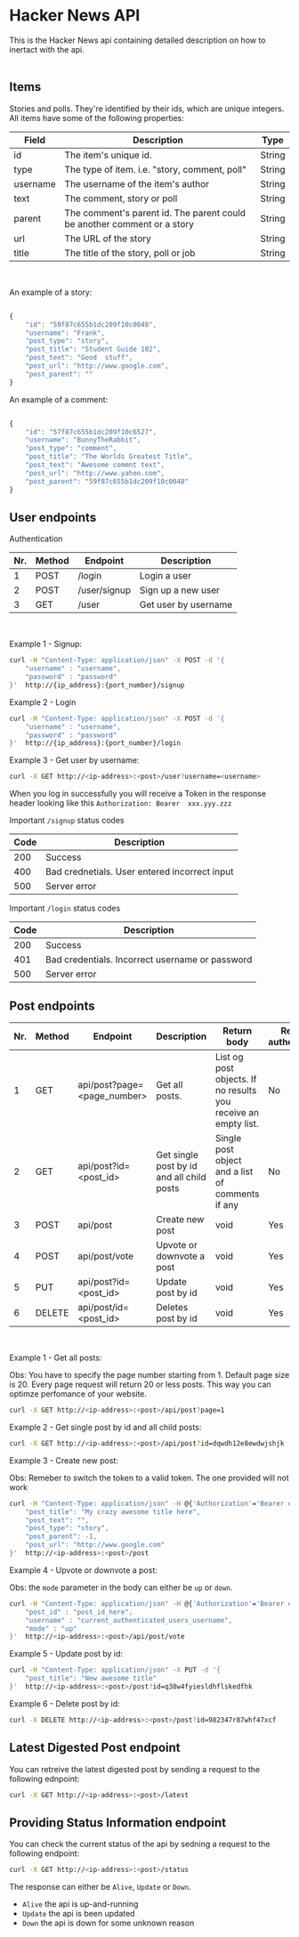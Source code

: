 # Hacker News API

This is the Hacker News api containing detailed description on how to inertact with the api.
</br>
</br>  

## Items

Stories and polls. They're identified by their ids, which are unique integers. All items have some of the following properties:

| Field | Description | Type |
| --- | --- | --- |
| id | The item's unique id. | String |
| type | The type of item. i.e. "story, comment, poll" | String |
| username | The username of the item's author | String |
| text | The comment, story or poll | String |
| parent | The comment's parent id. The parent could be  another comment or a story | String |
| url | The URL of the story | String |
| title | The title of the story, poll or job | String |
</br>  

An example of a story:

```javascript

{
    "id": "59f87c655b1dc209f10c0048",
    "username": "Frank",
    "post_type": "story",
    "post_title": "Student Guide 102",
    "post_text": "Good  stuff",
    "post_url": "http://www.google.com",
    "post_parent": ""
}

```

An example of a comment:

```javascript

{
    "id": "57f87c655b1dc209f10c6527",
    "username": "BunnyTheRabbit",
    "post_type": "comment",
    "post_title": "The Worlds Greatest Title",
    "post_text": "Awesome commnt text",
    "post_url": "http://www.yahoo.com",
    "post_parent": "59f87c655b1dc209f10c0048"
}

```  

## User endpoints

Authentication

| Nr. | Method | Endpoint | Description |
| --- | --- | --- | --- |
| 1 | POST | /login | Login a user |
| 2 | POST | /user/signup | Sign up a new user |
| 3 | GET | /user | Get user by username |
</br>

Example 1 - Signup:

```sh
curl -H "Content-Type: application/json" -X POST -d '{
    "username" : "username",
    "password" : "password"
}'  http://{ip_address}:{port_number}/signup
```

Example 2 - Login

```sh
curl -H "Content-Type: application/json" -X POST -d '{
    "username" : "username",
    "password" : "password"
}'  http://{ip_address}:{port_number}/login
```

Example 3 - Get user by username:

```sh
curl -X GET http://<ip-address>:<post>/user?username=<username>
```

When you log in successfully you will receive a Token in the response header looking like this `Authorization: Bearer  xxx.yyy.zzz`

Important `/signup` status codes

| Code | Description |
| --- | --- |
| 200 | Success |
| 400 | Bad crednetials. User entered incorrect input |
| 500 | Server error |

Important `/login` status codes

| Code | Description |
| --- | --- |
| 200 | Success |
| 401 | Bad credentials. Incorrect username or password |
| 500 | Server error |

## Post endpoints

| Nr. | Method | Endpoint | Description | Return body | Requires authentication |
| --- | --- | --- | --- | --- | --- |
| 1 | GET | api/post?page=<page_number> | Get all posts. | List og post objects. If no results you receive an empty list. | No |
| 2 | GET | api/post?id=<post_id> | Get single post by id and all child posts | Single post object and a list of comments if any | No |
| 3 | POST | api/post | Create new post | void | Yes |
| 4 | POST | api/post/vote | Upvote or downvote a post | void | Yes |
| 5 | PUT | api/post?id=<post_id> | Update post by id | void | Yes |
| 6 | DELETE | api/post/id=<post_id> | Deletes post by id | void | Yes |
</br>

Example 1 - Get all posts:

Obs: You have to specify the page number starting from 1. Default page size is 20. Every page request will return 20 or less posts. This way you can optimze perfomance of your website.

```sh
curl -X GET http://<ip-address>:<post>/api/post?page=1
```

Example 2 - Get single post by id and all child posts:

```sh
curl -X GET http://<ip-address>:<post>/api/post?id=dqwdh12e8ewdwjshjk
```

Example 3 - Create new post:

Obs: Remeber to switch the token to a valid token. The one provided will not work

```sh
curl -H "Content-Type: application/json" -H @{'Authorization'='Bearer eyJhbGciOiJIUzUxMiJ9.eyJzdWIiOiJ1c2VybmFtZSIsImV4cCI6MTUxMDM0MjU0NiwidXNlcm5hbWUiOiJ1c2VybmFtZSJ9.wpBvdhT8-wsp4GfuTIrROCHjK6Vp1ySXJZpNFLT9xcvSQcAPDNLHXkHdc-RPaZC7fwPOlvdFkgrRz1DbEa03sj'} -X POST -d '{
	"post_title": "My crazy awesome title here", 
	"post_text": "", 
	"post_type": "story", 
	"post_parent": -1,
	"post_url": "http://www.google.com"
}'  http://<ip-address>:<post>/post
```

Example 4 - Upvote or downvote a post:

Obs: the `mode` parameter in the body can either be `up` or `down`.

```sh
curl -H "Content-Type: application/json" -H @{'Authorization'='Bearer eyJhbGciOiJIUzUxMiJ9.eyJzdWIiOiJ1c2VybmFtZSIsImV4cCI6MTUxMDM0MjU0NiwidXNlcm5hbWUiOiJ1c2VybmFtZSJ9.wpBvdhT8-wsp4GfuTIrROCHjK6Vp1ySXJZpNFLT9xcvSQcAPDNLHXkHdc-RPaZC7fwPOlvdFkgrRz1DbEa03sj'} -X POST -d '{
	"post_id" : "post_id_here",
	"username" : "current_authenticated_users_username",
	"mode" : "up"
}'  http://<ip-address>:<post>/api/post/vote
```

Example 5 - Update post by id:

```sh
curl -H "Content-Type: application/json" -X PUT -d '{
    "post_title": "New awesome title"
}'  http://<ip-address>:<post>/post?id=q38w4fyiesldhflskedfhk
```

Example 6 - Delete post by id:

```sh
curl -X DELETE http://<ip-address>:<post>/post?id=982347r87whf47xcf
```

## Latest Digested Post endpoint

You can retreive the latest digested post by sending a request to the following ednpoint:

```sh
curl -X GET http://<ip-address>:<post>/latest
```

## Providing Status Information endpoint

You can check the current status of the api by sedning a request to the following endpoint:

```sh
curl -X GET http://<ip-address>:<post>/status
```

The response can either be `Alive`, `Update` or `Down`.

- `Alive` the api is up-and-running
- `Update` the api is been updated
- `Down` the api is down for some unknown reason
